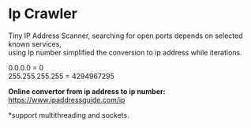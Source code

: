 # Ip Crawler

Tiny IP Address Scanner, searching for open ports depends on selected known services,<br />
using Ip number simplified the conversion to ip address while iterations.

0.0.0.0 = 0<br />
255.255.255.255 = 4294967295

**Online convertor from ip address to ip number:**
https://www.ipaddressguide.com/ip

*support multithreading and sockets.
